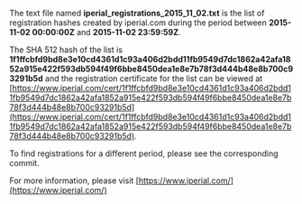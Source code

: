 The text file named **iperial_registrations_2015_11_02.txt** is the list of registration hashes created by iperial.com during the period between **2015-11-02 00:00:00Z** and **2015-11-02 23:59:59Z**.

The SHA 512 hash of the list is **1f1ffcbfd9bd8e3e10cd4361d1c93a406d2bdd11fb9549d7dc1862a42afa1852a915e422f593db594f49f6bbe8450dea1e8e7b78f3d444b48e8b700c93291b5d** and the registration certificate for the list can be viewed at [https://www.iperial.com/cert/1f1ffcbfd9bd8e3e10cd4361d1c93a406d2bdd11fb9549d7dc1862a42afa1852a915e422f593db594f49f6bbe8450dea1e8e7b78f3d444b48e8b700c93291b5d](https://www.iperial.com/cert/1f1ffcbfd9bd8e3e10cd4361d1c93a406d2bdd11fb9549d7dc1862a42afa1852a915e422f593db594f49f6bbe8450dea1e8e7b78f3d444b48e8b700c93291b5d).

To find registrations for a different period, please see the corresponding commit.

For more information, please visit [https://www.iperial.com/](https://www.iperial.com/)
